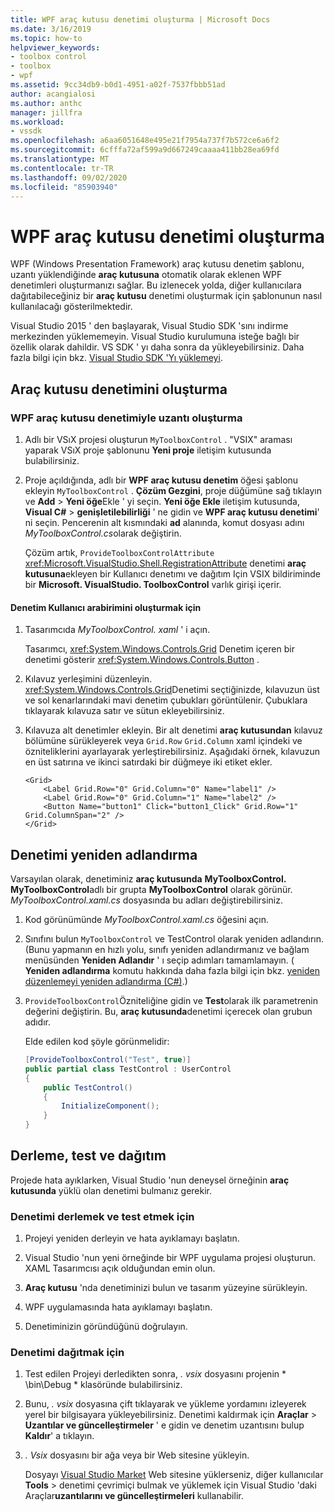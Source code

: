 ```yaml
---
title: WPF araç kutusu denetimi oluşturma | Microsoft Docs
ms.date: 3/16/2019
ms.topic: how-to
helpviewer_keywords:
- toolbox control
- toolbox
- wpf
ms.assetid: 9cc34db9-b0d1-4951-a02f-7537fbbb51ad
author: acangialosi
ms.author: anthc
manager: jillfra
ms.workload:
- vssdk
ms.openlocfilehash: a6aa6051648e495e21f7954a737f7b572ce6a6f2
ms.sourcegitcommit: 6cfffa72af599a9d667249caaaa411bb28ea69fd
ms.translationtype: MT
ms.contentlocale: tr-TR
ms.lasthandoff: 09/02/2020
ms.locfileid: "85903940"
---
```

# <a name="create-a-wpf-toolbox-control"></a>WPF araç kutusu denetimi oluşturma

WPF (Windows Presentation Framework) araç kutusu denetim şablonu, uzantı yüklendiğinde **araç kutusuna** otomatik olarak eklenen WPF denetimleri oluşturmanızı sağlar. Bu izlenecek yolda, diğer kullanıcılara dağıtabileceğiniz bir **araç kutusu** denetimi oluşturmak için şablonunun nasıl kullanılacağı gösterilmektedir.

Visual Studio 2015 ' den başlayarak, Visual Studio SDK 'sını indirme merkezinden yüklememeyin. Visual Studio kurulumuna isteğe bağlı bir özellik olarak dahildir. VS SDK ' yı daha sonra da yükleyebilirsiniz. Daha fazla bilgi için bkz. [Visual Studio SDK 'Yı yüklemeyi](../extensibility/installing-the-visual-studio-sdk.md).

## <a name="create-the-toolbox-control"></a>Araç kutusu denetimini oluşturma

### <a name="create-an-extension-with-a-wpf-toolbox-control"></a>WPF araç kutusu denetimiyle uzantı oluşturma

1. Adlı bir VSıX projesi oluşturun `MyToolboxControl` . "VSIX" araması yaparak VSıX proje şablonunu **Yeni proje** iletişim kutusunda bulabilirsiniz.

2. Proje açıldığında, adlı bir **WPF araç kutusu denetim** öğesi şablonu ekleyin `MyToolboxControl` . **Çözüm Gezgini**, proje düğümüne sağ tıklayın ve **Add**  >  **Yeni öğe**Ekle ' yi seçin. **Yeni öğe Ekle** iletişim kutusunda, **Visual C#**  >  **genişletilebilirliği** ' ne gidin ve **WPF araç kutusu denetimi**' ni seçin. Pencerenin alt kısmındaki **ad** alanında, komut dosyası adını *MyToolboxControl.cs*olarak değiştirin.

    Çözüm artık, `ProvideToolboxControlAttribute` <xref:Microsoft.VisualStudio.Shell.RegistrationAttribute> denetimi **araç kutusuna**ekleyen bir Kullanıcı denetımı ve dağıtım Için VSIX bildiriminde bir **Microsoft. VisualStudio. ToolboxControl** varlık girişi içerir.

#### <a name="to-create-the-control-ui"></a>Denetim Kullanıcı arabirimini oluşturmak için

1. Tasarımcıda *MyToolboxControl. xaml* ' i açın.

    Tasarımcı, <xref:System.Windows.Controls.Grid> Denetim içeren bir denetimi gösterir <xref:System.Windows.Controls.Button> .

2. Kılavuz yerleşimini düzenleyin. <xref:System.Windows.Controls.Grid>Denetimi seçtiğinizde, kılavuzun üst ve sol kenarlarındaki mavi denetim çubukları görüntülenir. Çubuklara tıklayarak kılavuza satır ve sütun ekleyebilirsiniz.

3. Kılavuza alt denetimler ekleyin. Bir alt denetimi **araç kutusundan** kılavuz bölümüne sürükleyerek veya `Grid.Row` `Grid.Column` xaml içindeki ve özniteliklerini ayarlayarak yerleştirebilirsiniz. Aşağıdaki örnek, kılavuzun en üst satırına ve ikinci satırdaki bir düğmeye iki etiket ekler.

    ```xaml
    <Grid>
        <Label Grid.Row="0" Grid.Column="0" Name="label1" />
        <Label Grid.Row="0" Grid.Column="1" Name="label2" />
        <Button Name="button1" Click="button1_Click" Grid.Row="1" Grid.ColumnSpan="2" />
    </Grid>
    ```

## <a name="renaming-the-control"></a>Denetimi yeniden adlandırma

 Varsayılan olarak, denetiminiz **araç kutusunda** **MyToolboxControl. MyToolboxControl**adlı bir grupta **MyToolboxControl** olarak görünür. *MyToolboxControl.xaml.cs* dosyasında bu adları değiştirebilirsiniz.

1. Kod görünümünde *MyToolboxControl.xaml.cs* öğesini açın.

2. Sınıfını bulun `MyToolboxControl` ve TestControl olarak yeniden adlandırın. (Bunu yapmanın en hızlı yolu, sınıfı yeniden adlandırmanız ve bağlam menüsünden **Yeniden Adlandır** ' ı seçip adımları tamamlamayın. ( **Yeniden adlandırma** komutu hakkında daha fazla bilgi için bkz. [yeniden düzenlemeyi yeniden adlandırma (C#)](../ide/reference/rename.md).)

3. `ProvideToolboxControl`Özniteliğine gidin ve **Test**olarak ilk parametrenin değerini değiştirin. Bu, **araç kutusunda**denetimi içerecek olan grubun adıdır.

    Elde edilen kod şöyle görünmelidir:

    ```csharp
    [ProvideToolboxControl("Test", true)]
    public partial class TestControl : UserControl
    {
        public TestControl()
        {
            InitializeComponent();
        }
    }
    ```

## <a name="build-test-and-deployment"></a>Derleme, test ve dağıtım

 Projede hata ayıklarken, Visual Studio 'nun deneysel örneğinin **araç kutusunda** yüklü olan denetimi bulmanız gerekir.

### <a name="to-build-and-test-the-control"></a>Denetimi derlemek ve test etmek için

1. Projeyi yeniden derleyin ve hata ayıklamayı başlatın.

2. Visual Studio 'nun yeni örneğinde bir WPF uygulama projesi oluşturun. XAML Tasarımcısı açık olduğundan emin olun.

3. **Araç kutusu** 'nda denetiminizi bulun ve tasarım yüzeyine sürükleyin.

4. WPF uygulamasında hata ayıklamayı başlatın.

5. Denetiminizin göründüğünü doğrulayın.

### <a name="to-deploy-the-control"></a>Denetimi dağıtmak için

1. Test edilen Projeyi derledikten sonra, *. vsix* dosyasını projenin * \bin\Debug \* klasöründe bulabilirsiniz.

2. Bunu, *. vsix* dosyasına çift tıklayarak ve yükleme yordamını izleyerek yerel bir bilgisayara yükleyebilirsiniz. Denetimi kaldırmak için **Araçlar**  >  **Uzantılar ve güncelleştirmeler** ' e gidin ve denetim uzantısını bulup **Kaldır**' a tıklayın.

3. *. Vsix* dosyasını bir ağa veya bir Web sitesine yükleyin.

    Dosyayı [Visual Studio Market](https://marketplace.visualstudio.com/) Web sitesine yüklerseniz, diğer kullanıcılar **Tools**  >  denetimi çevrimiçi bulmak ve yüklemek için Visual Studio 'daki Araçlar**uzantılarını ve güncelleştirmeleri** kullanabilir.
